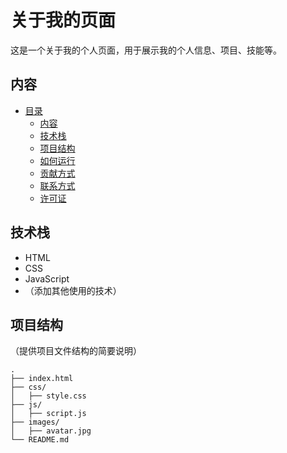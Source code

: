 # 关于我的页面

这是一个关于我的个人页面，用于展示我的个人信息、项目、技能等。

## 内容

- [目录](#关于我的页面)
  - [内容](#内容)
  - [技术栈](#技术栈)
  - [项目结构](#项目结构)
  - [如何运行](#如何运行)
  - [贡献方式](#贡献方式)
  - [联系方式](#联系方式)
  - [许可证](#许可证)

## 技术栈

- HTML
- CSS
- JavaScript
- （添加其他使用的技术）

## 项目结构

（提供项目文件结构的简要说明）

```plaintext
.
├── index.html
├── css/
│   ├── style.css
├── js/
│   ├── script.js
├── images/
│   ├── avatar.jpg
└── README.md